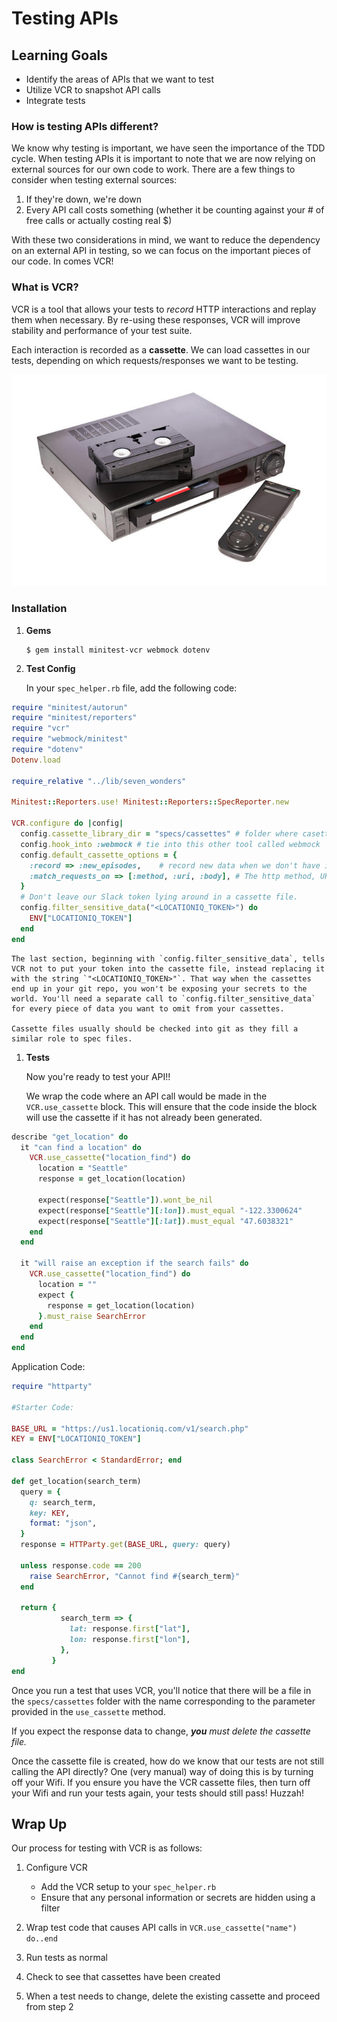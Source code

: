 # Testing APIs

## Learning Goals
- Identify the areas of APIs that we want to test
- Utilize VCR to snapshot API calls
- Integrate tests

### How is testing APIs different?
We know why testing is important, we have seen the importance of the TDD cycle. When testing APIs it is important to note that we are now relying on external sources for our own code to work. There are a few things to consider when testing external sources:

1. If they're down, we're down
1. Every API call costs something (whether it be counting against your # of free calls or actually costing real $)

With these two considerations in mind, we want to reduce the dependency on an external API in testing, so we can focus on the important pieces of our code. In comes VCR!

### What is VCR?
VCR is a tool that allows your tests to _record_ HTTP interactions and replay them when necessary. By re-using these responses, VCR will improve stability and performance of your test suite.

Each interaction is recorded as a **cassette**. We can load cassettes in our tests, depending on which requests/responses we want to be testing.

![VCR](images/vcr.jpg)

### Installation
1. **Gems**
    ```
    $ gem install minitest-vcr webmock dotenv
    ```
1. **Test Config**

    In your `spec_helper.rb` file, add the following code:
```ruby
require "minitest/autorun"
require "minitest/reporters"
require "vcr"
require "webmock/minitest"
require "dotenv"
Dotenv.load

require_relative "../lib/seven_wonders"

Minitest::Reporters.use! Minitest::Reporters::SpecReporter.new

VCR.configure do |config|
  config.cassette_library_dir = "specs/cassettes" # folder where casettes will be located
  config.hook_into :webmock # tie into this other tool called webmock
  config.default_cassette_options = {
    :record => :new_episodes,    # record new data when we don't have it yet
    :match_requests_on => [:method, :uri, :body], # The http method, URI and body of a request all need to match
  }
  # Don't leave our Slack token lying around in a cassette file.
  config.filter_sensitive_data("<LOCATIONIQ_TOKEN>") do
    ENV["LOCATIONIQ_TOKEN"]
  end
end
```

    The last section, beginning with `config.filter_sensitive_data`, tells VCR not to put your token into the cassette file, instead replacing it with the string `"<LOCATIONIQ_TOKEN>"`. That way when the cassettes end up in your git repo, you won't be exposing your secrets to the world. You'll need a separate call to `config.filter_sensitive_data` for every piece of data you want to omit from your cassettes.

    Cassette files usually should be checked into git as they fill a similar role to spec files.

1. **Tests**

    Now you're ready to test your API!!

    We wrap the code where an API call would be made in the `VCR.use_cassette` block. This will ensure that the code inside the block will use the cassette if it has not already been generated.

```ruby
describe "get_location" do
  it "can find a location" do
    VCR.use_cassette("location_find") do
      location = "Seattle"
      response = get_location(location)

      expect(response["Seattle"]).wont_be_nil
      expect(response["Seattle"][:lon]).must_equal "-122.3300624"
      expect(response["Seattle"][:lat]).must_equal "47.6038321"
    end
  end   
   
  it "will raise an exception if the search fails" do
    VCR.use_cassette("location_find") do
      location = ""
      expect {
        response = get_location(location)
      }.must_raise SearchError
    end
  end
end
```

Application Code: 

```ruby
require "httparty"

#Starter Code:

BASE_URL = "https://us1.locationiq.com/v1/search.php"
KEY = ENV["LOCATIONIQ_TOKEN"]

class SearchError < StandardError; end

def get_location(search_term)
  query = {
    q: search_term,
    key: KEY,
    format: "json",
  }
  response = HTTParty.get(BASE_URL, query: query)

  unless response.code == 200
    raise SearchError, "Cannot find #{search_term}"
  end

  return {
           search_term => {
             lat: response.first["lat"],
             lon: response.first["lon"],
           },
         }
end
```

Once you run a test that uses VCR, you'll notice that there will be a file in the `specs/cassettes` folder with the name corresponding to the parameter provided in the `use_cassette` method.

If you expect the response data to change, _**you** must delete the cassette file._

Once the cassette file is created, how do we know that our tests are not still calling the API directly? One (very manual) way of doing this is by turning off your Wifi. If you ensure you have the VCR cassette files, then turn off your Wifi and run your tests again, your tests should still pass! Huzzah!

## Wrap Up

Our process for testing with VCR is as follows:

1. Configure VCR
    - Add the VCR setup to your `spec_helper.rb`
    - Ensure that any personal information or secrets are hidden using a filter

1. Wrap test code that causes API calls in `VCR.use_cassette("name") do..end`

1. Run tests as normal

1. Check to see that cassettes have been created

1. When a test needs to change, delete the existing cassette and proceed from step 2
